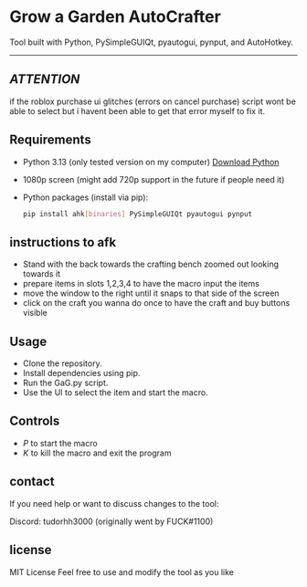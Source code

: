 # Grow a Garden AutoCrafter

Tool built with Python, PySimpleGUIQt, pyautogui, pynput, and AutoHotkey.

---

## *ATTENTION*
if the roblox purchase ui glitches (errors on cancel purchase) script wont be able to select but i havent been able to get that error myself to fix it.

## Requirements

- Python 3.13 (only tested version on my computer)
  [Download Python](https://www.python.org/downloads/)

- 1080p screen (might add 720p support in the future if people need it)

- Python packages (install via pip):  
  ```bash
  pip install ahk[binaries] PySimpleGUIQt pyautogui pynput
  
## instructions to afk
  - Stand with the back towards the crafting bench zoomed out looking towards it
  - prepare items in slots 1,2,3,4 to have the macro input the items
  - move the window to the right until it snaps to that side of the screen
  - click on the craft you wanna do once to have the craft and buy buttons visible
    
## Usage
- Clone the repository.
- Install dependencies using pip.
- Run the GaG.py script.
- Use the UI to select the item and start the macro.

## Controls
- *P* to start the macro
- *K* to kill the macro and exit the program

## contact
If you need help or want to discuss changes to the tool:

Discord: tudorhh3000 (originally went by FUCK#1100)

## license
MIT License
Feel free to use and modify the tool as you like
